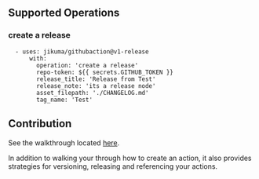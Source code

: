 ## Supported Operations

### create a release

```
  - uses: jikuma/githubaction@v1-release
      with:
        operation: 'create a release'
        repo-token: ${{ secrets.GITHUB_TOKEN }}
        release_title: 'Release from Test'
        release_note: 'its a release node'
        asset_filepath: './CHANGELOG.md'
        tag_name: 'Test'
```



## Contribution

See the walkthrough located [here](https://github.com/actions/toolkit/blob/master/docs/javascript-action.md).

In addition to walking your through how to create an action, it also provides strategies for versioning, releasing and referencing your actions.


